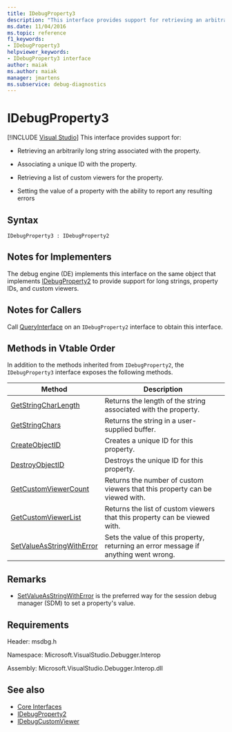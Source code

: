 ```yaml
---
title: IDebugProperty3
description: "This interface provides support for retrieving an arbitrarily long string associated with the property, associating a unique ID with the property, retrieving a list of custom viewers for the property, setting the value of a property with the ability to report any resulting errors."
ms.date: 11/04/2016
ms.topic: reference
f1_keywords:
- IDebugProperty3
helpviewer_keywords:
- IDebugProperty3 interface
author: maiak
ms.author: maiak
manager: jmartens
ms.subservice: debug-diagnostics
---
```

# IDebugProperty3

 [!INCLUDE [Visual Studio](~/includes/applies-to-version/vs-windows-only.md)]
This interface provides support for:

- Retrieving an arbitrarily long string associated with the property.

- Associating a unique ID with the property.

- Retrieving a list of custom viewers for the property.

- Setting the value of a property with the ability to report any resulting errors

## Syntax

```
IDebugProperty3 : IDebugProperty2
```

## Notes for Implementers
 The debug engine (DE) implements this interface on the same object that implements [IDebugProperty2](../../../extensibility/debugger/reference/idebugproperty2.md) to provide support for long strings, property IDs, and custom viewers.

## Notes for Callers
 Call [QueryInterface](/cpp/atl/queryinterface) on an `IDebugProperty2` interface to obtain this interface.

## Methods in Vtable Order
 In addition to the methods inherited from `IDebugProperty2`, the `IDebugProperty3` interface exposes the following methods.

|Method|Description|
|------------|-----------------|
|[GetStringCharLength](../../../extensibility/debugger/reference/idebugproperty3-getstringcharlength.md)|Returns the length of the string associated with the property.|
|[GetStringChars](../../../extensibility/debugger/reference/idebugproperty3-getstringchars.md)|Returns the string in a user-supplied buffer.|
|[CreateObjectID](../../../extensibility/debugger/reference/idebugproperty3-createobjectid.md)|Creates a unique ID for this property.|
|[DestroyObjectID](../../../extensibility/debugger/reference/idebugproperty3-destroyobjectid.md)|Destroys the unique ID for this property.|
|[GetCustomViewerCount](../../../extensibility/debugger/reference/idebugproperty3-getcustomviewercount.md)|Returns the number of custom viewers that this property can be viewed with.|
|[GetCustomViewerList](../../../extensibility/debugger/reference/idebugproperty3-getcustomviewerlist.md)|Returns the list of custom viewers that this property can be viewed with.|
|[SetValueAsStringWithError](../../../extensibility/debugger/reference/idebugproperty3-setvalueasstringwitherror.md)|Sets the value of this property, returning an error message if anything went wrong.|

## Remarks
- [SetValueAsStringWithError](../../../extensibility/debugger/reference/idebugproperty3-setvalueasstringwitherror.md) is the preferred way for the session debug manager (SDM) to set a property's value.

## Requirements
 Header: msdbg.h

 Namespace: Microsoft.VisualStudio.Debugger.Interop

 Assembly: Microsoft.VisualStudio.Debugger.Interop.dll

## See also
- [Core Interfaces](../../../extensibility/debugger/reference/core-interfaces.md)
- [IDebugProperty2](../../../extensibility/debugger/reference/idebugproperty2.md)
- [IDebugCustomViewer](../../../extensibility/debugger/reference/idebugcustomviewer.md)
